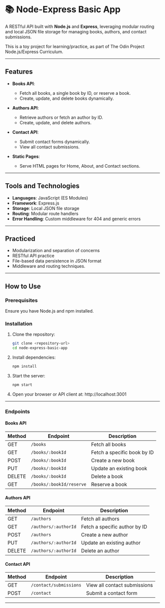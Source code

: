 # 📚 Node-Express Basic App

A RESTful API built with **Node.js** and **Express**, leveraging modular routing and local JSON file storage for managing books, authors, and contact submissions.

This is a toy project for learning/practice, as part of The Odin Project Node.js/Express Curriculum.

---

## Features

- **Books API**:

  - Fetch all books, a single book by ID, or reserve a book.
  - Create, update, and delete books dynamically.

- **Authors API**:

  - Retrieve authors or fetch an author by ID.
  - Create, update, and delete authors.

- **Contact API**:

  - Submit contact forms dynamically.
  - View all contact submissions.

- **Static Pages**:
  - Serve HTML pages for Home, About, and Contact sections.

---

## Tools and Technologies

- **Languages**: JavaScript (ES Modules)
- **Framework**: Express.js
- **Storage**: Local JSON file storage
- **Routing**: Modular route handlers
- **Error Handling**: Custom middleware for 404 and generic errors

---

## Practiced

- Modularization and separation of concerns
- RESTful API practice
- File-based data persistence in JSON format
- Middleware and routing techniques.

---

## How to Use

### Prerequisites

Ensure you have Node.js and npm installed.

### Installation

1. Clone the repository:

   ```bash
   git clone <repository-url>
   cd node-express-basic-app
   ```

2. Install dependencies:
   ```bash
   npm install
   ```
3. Start the server:
   ```bash
   npm start
   ```
4. Open your browser or API client at: http://localhost:3001

---

### Endpoints

#### **Books API**

| Method | Endpoint                 | Description                 |
| ------ | ------------------------ | --------------------------- |
| GET    | `/books`                 | Fetch all books             |
| GET    | `/books/:bookId`         | Fetch a specific book by ID |
| POST   | `/books/:bookId`         | Create a new book           |
| PUT    | `/books/:bookId`         | Update an existing book     |
| DELETE | `/books/:bookId`         | Delete a book               |
| GET    | `/books/:bookId/reserve` | Reserve a book              |

#### **Authors API**

| Method | Endpoint             | Description                   |
| ------ | -------------------- | ----------------------------- |
| GET    | `/authors`           | Fetch all authors             |
| GET    | `/authors/:authorId` | Fetch a specific author by ID |
| POST   | `/authors`           | Create a new author           |
| PUT    | `/authors/:authorId` | Update an existing author     |
| DELETE | `/authors/:authorId` | Delete an author              |

#### **Contact API**

| Method | Endpoint               | Description                  |
| ------ | ---------------------- | ---------------------------- |
| GET    | `/contact/submissions` | View all contact submissions |
| POST   | `/contact`             | Submit a contact form        |

---
